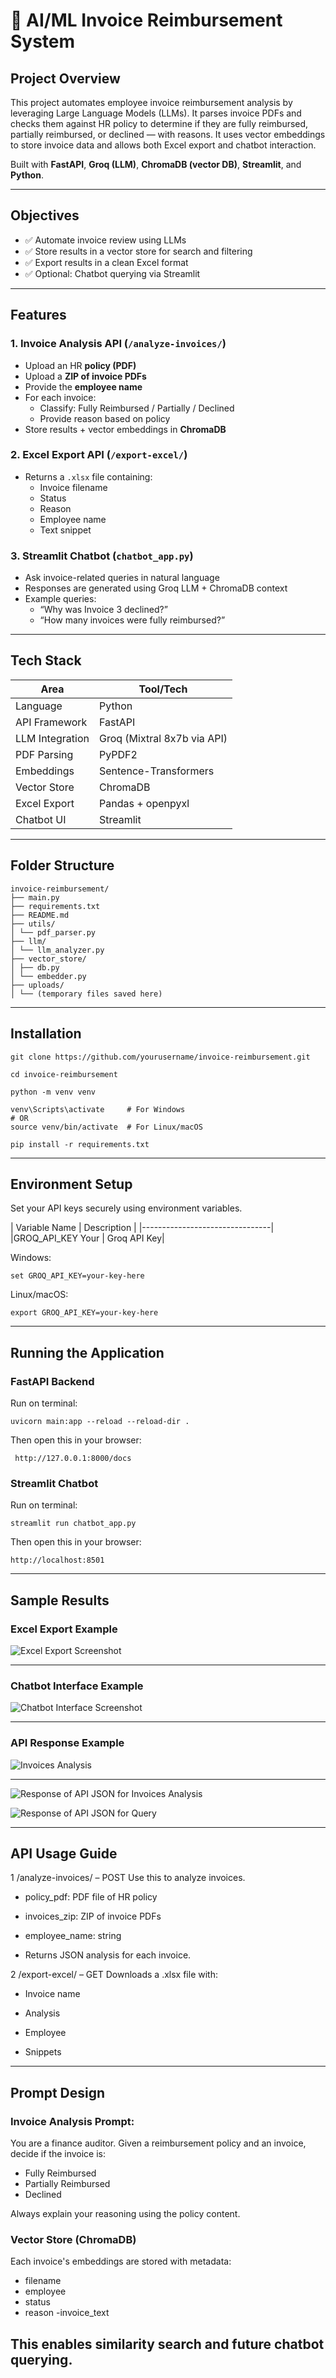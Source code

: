 # 🧾 AI/ML Invoice Reimbursement System

## Project Overview

This project automates employee invoice reimbursement analysis by leveraging Large Language Models (LLMs). It parses invoice PDFs and checks them against HR policy to determine if they are fully reimbursed, partially reimbursed, or declined — with reasons. It uses vector embeddings to store invoice data and allows both Excel export and chatbot interaction.

Built with **FastAPI**, **Groq (LLM)**, **ChromaDB (vector DB)**, **Streamlit**, and **Python**.

---

## Objectives

- ✅ Automate invoice review using LLMs
- ✅ Store results in a vector store for search and filtering
- ✅ Export results in a clean Excel format
- ✅ Optional: Chatbot querying via Streamlit

---

## Features

### 1. Invoice Analysis API (`/analyze-invoices/`)
- Upload an HR **policy (PDF)**
- Upload a **ZIP of invoice PDFs**
- Provide the **employee name**
- For each invoice:
  - Classify: Fully Reimbursed / Partially / Declined
  - Provide reason based on policy
- Store results + vector embeddings in **ChromaDB**

### 2. Excel Export API (`/export-excel/`)
- Returns a `.xlsx` file containing:
  - Invoice filename
  - Status
  - Reason
  - Employee name
  - Text snippet

### 3. Streamlit Chatbot (`chatbot_app.py`)
- Ask invoice-related queries in natural language
- Responses are generated using Groq LLM + ChromaDB context
- Example queries:
  - “Why was Invoice 3 declined?”
  - “How many invoices were fully reimbursed?”

---

## Tech Stack

| Area             | Tool/Tech                          |
|------------------|------------------------------------|
| Language         | Python                             |
| API Framework    | FastAPI                            |
| LLM Integration  | Groq (Mixtral 8x7b via API)         |
| PDF Parsing      | PyPDF2                             |
| Embeddings       | Sentence-Transformers              |
| Vector Store     | ChromaDB                           |
| Excel Export     | Pandas + openpyxl                  |
| Chatbot UI       | Streamlit                          |

---

## Folder Structure


```
invoice-reimbursement/
├── main.py
├── requirements.txt
├── README.md
├── utils/
│ └── pdf_parser.py
├── llm/
│ └── llm_analyzer.py
├── vector_store/
│ ├── db.py
│ └── embedder.py
├── uploads/
│ └── (temporary files saved here)

```

---

## Installation

```
git clone https://github.com/yourusername/invoice-reimbursement.git
```
```
cd invoice-reimbursement
```
```
python -m venv venv
```
```
venv\Scripts\activate     # For Windows
# OR
source venv/bin/activate  # For Linux/macOS
```
```
pip install -r requirements.txt
```
---
## Environment Setup
Set your API keys securely using environment variables.

| Variable Name  |	Description  |
|--------------------------------|
|GROQ_API_KEY	Your | Groq API Key|

Windows:
```
set GROQ_API_KEY=your-key-here
```
Linux/macOS:
```
export GROQ_API_KEY=your-key-here
```
---

## Running the Application

### FastAPI Backend
Run on terminal:
```
uvicorn main:app --reload --reload-dir .
```
Then open this in your browser:
```
 http://127.0.0.1:8000/docs
```

### Streamlit Chatbot
Run on terminal:
```
streamlit run chatbot_app.py
```
Then open this in your browser:
```
http://localhost:8501
```
---
## Sample Results

### Excel Export Example

![Excel Export Screenshot](images/excel.png)

---

### Chatbot Interface Example

![Chatbot Interface Screenshot](images/chatbot.png)

---

### API Response Example

![Invoices Analysis](images/analyz_invpices.png)

---

![Response of API JSON for Invoices Analysis](images/response.png)

![Response of API JSON for Query](images/query.png)

---

## API Usage Guide


1 /analyze-invoices/ – POST
Use this to analyze invoices.

- policy_pdf: PDF file of HR policy

- invoices_zip: ZIP of invoice PDFs

- employee_name: string

- Returns JSON analysis for each invoice.

2 /export-excel/ – GET
Downloads a .xlsx file with:

- Invoice name

- Analysis

- Employee

- Snippets

---
## Prompt Design



### Invoice Analysis Prompt:

You are a finance auditor. Given a reimbursement policy and an invoice, decide if the invoice is:
- Fully Reimbursed
- Partially Reimbursed
- Declined

Always explain your reasoning using the policy content.



### Vector Store (ChromaDB)



Each invoice's embeddings are stored with metadata:

- filename
- employee
- status
- reason
-invoice_text

This enables similarity search and future chatbot querying.
---
